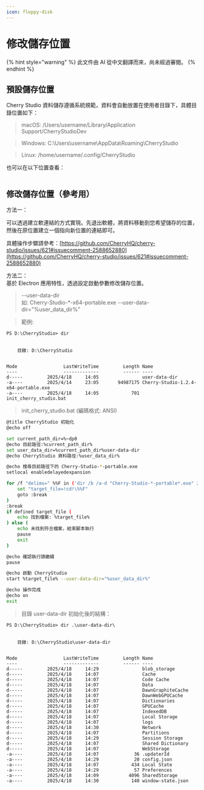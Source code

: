 ```yaml
---
icon: floppy-disk
---
```


# 修改儲存位置

{% hint style="warning" %}
此文件由 AI 從中文翻譯而來，尚未經過審閱。
{% endhint %}

## 預設儲存位置

Cherry Studio 資料儲存遵循系統規範，資料會自動放置在使用者目錄下，具體目錄位置如下：

> macOS: /Users/username/Library/Application Support/CherryStudioDev

> Windows: C:\Users\username\AppData\Roaming\CherryStudio

> Linux: /home/username/.config/CherryStudio

也可以在以下位置查看：

<figure><img src="../../.gitbook/assets/image%20(31).png" alt=""><figcaption></figcaption></figure>

## 修改儲存位置（參考用）

方法一：

可以透過建立軟連結的方式實現。先退出軟體，將資料移動到您希望儲存的位置，然後在原位置建立一個指向新位置的連結即可。

具體操作步驟請參考：[https://github.com/CherryHQ/cherry-studio/issues/621#issuecomment-2588652880](https://github.com/CherryHQ/cherry-studio/issues/621#issuecomment-2588652880)

方法二：\
基於 Electron 應用特性，透過設定啟動參數修改儲存位置。

> \--user-data-dir\
> 如: Cherry-Studio-\*-x64-portable.exe --user-data-dir="%user\_data\_dir%"

> 範例:

```shell
PS D:\CherryStudio> dir


    目錄: D:\CherryStudio


Mode                 LastWriteTime         Length Name
----                 -------------         ------ ----
d-----         2025/4/18     14:05                user-data-dir
-a----         2025/4/14     23:05       94987175 Cherry-Studio-1.2.4-x64-portable.exe
-a----         2025/4/18     14:05            701 init_cherry_studio.bat
```

> init\_cherry\_studio.bat (編碼格式: ANSI)

```bash
@title CherryStudio 初始化
@echo off

set current_path_dir=%~dp0
@echo 目前路徑:%current_path_dir%
set user_data_dir=%current_path_dir%user-data-dir
@echo CherryStudio 資料路徑:%user_data_dir%

@echo 搜尋目前路徑下的 Cherry-Studio-*-portable.exe
setlocal enabledelayedexpansion

for /f "delims=" %%F in ('dir /b /a-d "Cherry-Studio-*-portable*.exe" 2^>nul') do ( #此程式碼適用於 GitHub 和官網下載版本，其他版本請自行修改
    set "target_file=!cd!\%%F"
    goto :break
)
:break
if defined target_file (
    echo 找到檔案: %target_file%
) else (
    echo 未找到符合檔案，結束腳本執行
    pause
    exit
)

@echo 確認執行請繼續
pause

@echo 啟動 CherryStudio
start %target_file% --user-data-dir="%user_data_dir%"

@echo 操作完成
@echo on
exit
```

> 目錄 user-data-dir 初始化後的結構：

```shell
PS D:\CherryStudio> dir .\user-data-dir\


    目錄: D:\CherryStudio\user-data-dir


Mode                 LastWriteTime         Length Name
----                 -------------         ------ ----
d-----         2025/4/18     14:29                blob_storage
d-----         2025/4/18     14:07                Cache
d-----         2025/4/18     14:07                Code Cache
d-----         2025/4/18     14:07                Data
d-----         2025/4/18     14:07                DawnGraphiteCache
d-----         2025/4/18     14:07                DawnWebGPUCache
d-----         2025/4/18     14:07                Dictionaries
d-----         2025/4/18     14:07                GPUCache
d-----         2025/4/18     14:07                IndexedDB
d-----         2025/4/18     14:07                Local Storage
d-----         2025/4/18     14:07                logs
d-----         2025/4/18     14:30                Network
d-----         2025/4/18     14:07                Partitions
d-----         2025/4/18     14:29                Session Storage
d-----         2025/4/18     14:07                Shared Dictionary
d-----         2025/4/18     14:07                WebStorage
-a----         2025/4/18     14:07             36 .updaterId
-a----         2025/4/18     14:29             20 config.json
-a----         2025/4/18     14:07            434 Local State
-a----         2025/4/18     14:29             57 Preferences
-a----         2025/4/18     14:09           4096 SharedStorage
-a----         2025/4/18     14:30            140 window-state.json
```
